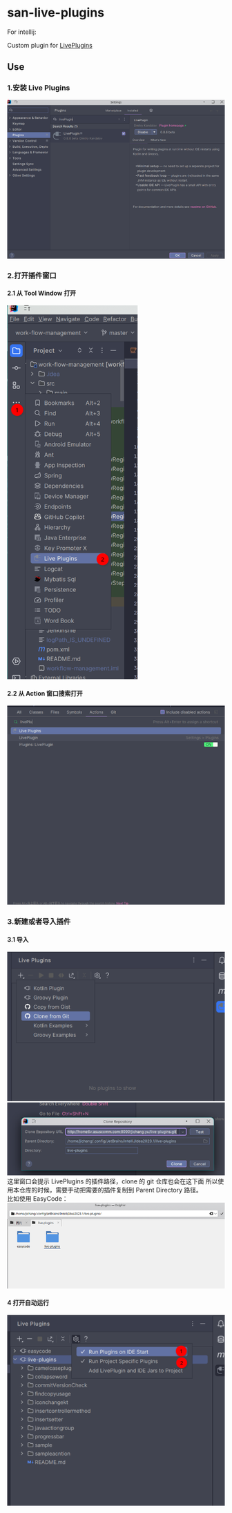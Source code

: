 # san-live-plugins
For intellij: 

Custom plugin for [LivePlugins](https://github.com/dkandalov/live-plugin)

## Use
### 1.安装 Live Plugins

 ![](./doc/Screenshot_01.png)

### 2.打开插件窗口

#### 2.1 从 Tool Window 打开
 ![](./doc/Screenshot_02.png)

#### 2.2 从 Action 窗口搜索打开
![](./doc/Screenshot_03.png)

### 3.新建或者导入插件
#### 3.1 导入
![](./doc/Screenshot_04.png)
![](./doc/Screenshot_05.png)
这里窗口会提示 LivePlugins 的插件路径，clone 的 git 仓库也会在这下面
所以使用本仓库的时候，需要手动把需要的插件复制到 Parent Directory 路径。  
比如使用 EasyCode：
![](./doc/Screenshot_06.png)

#### 4 打开自动运行
![](./doc/Screenshot_07.png)
